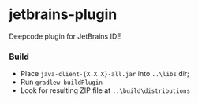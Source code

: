 # jetbrains-plugin
Deepcode plugin for JetBrains IDE

### Build

- Place `java-client-{X.X.X}-all.jar` into `..\libs` dir;
- Run `gradlew buildPlugin`
- Look for resulting ZIP file at `..\build\distributions`